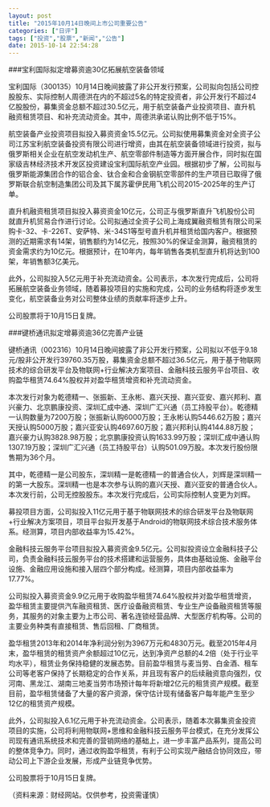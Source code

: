 ```yaml
---
layout: post
title: "2015年10月14日晚间上市公司重要公告"
categories: ["日评"]
tags: ["投资","股票","新闻","公告"]
date: 2015-10-14 22:54:28
---
```

###宝利国际拟定增募资逾30亿拓展航空装备领域

宝利国际（300135）10月14日晚间披露了非公开发行预案，公司拟向包括公司控股股东、实际控制人周德洪在内的不超过5名的特定投资者，非公开发行不超过4亿股股份，募集资金总额不超过30.5亿元，用于航空装备产业投资项目、直升机融资租赁项目、和补充流动资金。其中，周德洪承诺认购比例不低于15%。

航空装备产业投资项目拟投入募资资金15.5亿元。公司拟使用募集资金对全资子公司江苏宝利航空装备投资有限公司进行增资，由其在航空装备领域进行投资，拟与俄罗斯相关企业在航空发动机生产、航空零部件制造等方面开展合作，同时拟在国家级吉林经济技术开发区投资建设宝利国际航空产业园。根据初步了解，公司拟与俄罗斯能源集团合作的铝合金、钛合金和合金钢航空零部件的生产项目已取得了俄罗斯联合航空制造集团公司及其下属苏霍伊民用飞机公司2015-2025年的生产订单。

直升机融资租赁项目拟投入募资资金10亿元，公司正与俄罗斯直升飞机股份公司就直升机贸易合作进行讨论。公司拟通过全资子公司上海成翼融资租赁有限公司采购卡-32、卡-226T、安萨特、米-34S1等型号直升机并租赁给国内客户。根据预测的近期需求有14架，销售额约为14亿元，按照30%的保证金测算，融资租赁的资金需求约为10亿元。根据预计，在10年内，每年销售各类机型直升机将达到100架，年销售额3亿美元。

此外，公司拟投入5亿元用于补充流动资金。公司表示，本次发行完成后，公司将拓展航空装备业务领域，随着募投项目的实施和完成，公司的业务结构将逐步发生变化，航空装备业务对公司整体业绩的贡献率将逐步上升。

公司股票将于10月15日复牌。

###键桥通讯拟定增募资逾36亿完善产业链

键桥通讯（002316）10月14日晚间披露了非公开发行预案，公司拟以不低于9.18元/股非公开发行39760.35万股，募集资金总额不超过36.5亿元，用于基于物联网技术的综合研发平台及物联网+行业解决方案项目、金融科技云服务平台项目、收购盈华租赁74.64%股权并对盈华租赁增资和补充流动资金。

本次发行对象为乾德精一、张振新、王永彬、嘉兴天授、嘉兴亚安、嘉兴邦利、嘉兴豪力、北京鹏康投资、深圳汇成中通、深圳广汇兴通（员工持股平台）。乾德精一认购数量为7200万股；张振新认购6000万股；王永彬认购5446.62万股；嘉兴天授认购5000万股；嘉兴亚安认购4697.60万股；嘉兴邦利认购4144.88万股；嘉兴豪力认购3828.98万股；北京鹏康投资认购1633.99万股；深圳汇成中通认购1307.19万股；深圳广汇兴通（员工持股平台）认购501.09万股。本次发行股份限售期为36个月。

其中，乾德精一是公司股东，深圳精一是乾德精一的普通合伙人，刘辉是深圳精一的第一大股东。深圳精一也是本次参与认购的嘉兴天授、嘉兴亚安的普通合伙人。本次发行前，公司无控股股东。本次发行完成后，公司实际控制人变更为刘辉。

募投项目方面，公司拟投入11亿元用于基于物联网技术的综合研发平台及物联网+行业解决方案项目，项目平台拟开发基于Android的物联网技术综合技术服务体系。经测算，项目内部收益率为15.42%。

金融科技云服务平台项目拟投入募资资金9.5亿元。公司拟投资设立金融科技子公司，负责金融科技云服务平台的技术搭建和运营服务，具体由基础设施、金融平台设施、金融应用设施和接入层四个部分构成。经测算，项目内部收益率为17.77%。

公司拟投入募资资金9.9亿元用于收购盈华租赁74.64%股权并对盈华租赁增资，盈华租赁主要提供汽车融资租赁、医疗设备融资租赁、专业生产设备融资租赁等服务，其服务的对象主要为上市公司、著名连锁经营品牌、大型医疗机构等。公司的主要业务种类有直接租赁、售后回租、厂商租赁。

盈华租赁2013年和2014年净利润分别为3967万元和4830万元。截至2015年4月末，盈华租赁的租赁资产余额超过10亿元，达到净资产总额的4.2倍（处于行业平均水平），租赁业务保持稳健的发展态势。目前盈华租赁与麦当劳、白金酒、租车公司等老客户保持了长期稳定的合作关系，并且现有客户的后续融资意向强烈，仅河南、黑龙江、湖南三地麦当劳市场预计每年将新增2亿元的租赁资产规模。截至目前，盈华租赁储备了大量的客户资源，保守估计现有储备客户每年能产生至少12亿的租赁资产规模。

此外，公司拟投入6.1亿元用于补充流动资金。公司表示，随着本次募集资金投资项目的实施，公司将利用物联网+思维和金融科技云服务平台模式，在充分发挥公司现有通讯系统技术和完善的营销网络的基础上，进一步丰富产品系列，提高公司的整体竞争力。同时，通过收购盈华租赁，有利于公司实现产融结合协同效应，带动公司上下游企业发展，形成产业链竞争优势。

公司股票将于10月15日复牌。

（资料来源：财经网站。仅供参考，投资需谨慎）
